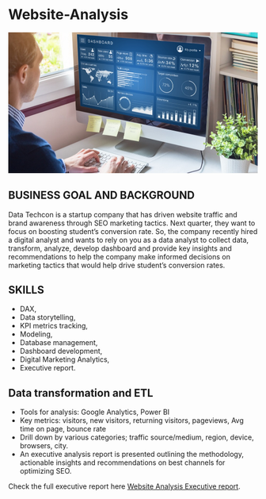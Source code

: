 # Website-Analysis
![](Digital-marketing-analytics-image.jpg)

## BUSINESS GOAL AND BACKGROUND
Data Techcon is a startup company that has driven website traffic
and brand awareness through SEO marketing tactics. Next quarter,
they want to focus on boosting student’s conversion rate. So, the
company recently hired a digital analyst and wants to rely on you as
a data analyst to collect data, transform, analyze, develop
dashboard and provide key insights and recommendations to help
the company make informed decisions on marketing tactics that
would help drive student’s conversion rates.

## SKILLS 
- DAX,
- Data storytelling,
- KPI metrics tracking,
- Modeling,
- Database management,
- Dashboard development,
- Digital Marketing Analytics,
- Executive report.

## Data transformation and ETL
- Tools for analysis: Google Analytics, Power BI
- Key metrics: visitors, new visitors, returning visitors, pageviews, Avg time on page, bounce
rate
- Drill down by various categories; traffic source/medium, region, device, browsers, city.
- An executive analysis report is presented outlining the methodology, actionable insights and
recommendations on best channels for optimizing SEO.

Check the full executive report here [Website Analysis Executive report](https://github.com/lara951/Website-Analysis/blob/main/Website%20Analysis%20Executive%20Report%20(Lateefat).pdf).
  
